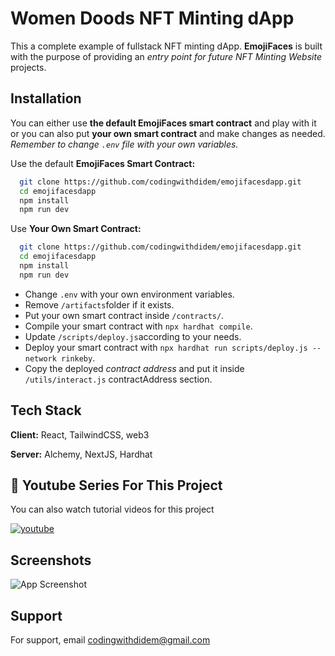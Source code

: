 # Women Doods NFT Minting dApp

This a complete example of fullstack NFT minting dApp. **EmojiFaces** is built with the purpose of providing an _entry point for future NFT Minting Website_ projects.

## Installation

You can either use **the default EmojiFaces smart contract** and play with it or you can also put **your own smart contract** and make changes as needed. _Remember to change `.env` file with your own variables._

Use the default **EmojiFaces Smart Contract:**

```bash
  git clone https://github.com/codingwithdidem/emojifacesdapp.git
  cd emojifacesdapp
  npm install
  npm run dev
```

Use **Your Own Smart Contract:**

```bash
  git clone https://github.com/codingwithdidem/emojifacesdapp.git
  cd emojifacesdapp
  npm install
  npm run dev
```

- Change `.env` with your own environment variables.
- Remove `/artifacts`folder if it exists.
- Put your own smart contract inside `/contracts/`.
- Compile your smart contract with `npx hardhat compile`.
- Update `/scripts/deploy.js`according to your needs.
- Deploy your smart contract with `npx hardhat run scripts/deploy.js --network rinkeby`.
- Copy the deployed _contract address_ and put it inside `/utils/interact.js` contractAddress section.

## Tech Stack

**Client:** React, TailwindCSS, web3

**Server:** Alchemy, NextJS, Hardhat

## 🔗 Youtube Series For This Project

You can also watch tutorial videos for this project

[![youtube](https://img.shields.io/badge/YouTube-FF0000?style=for-the-badge&logo=youtube&logoColor=white)](https://www.youtube.com/watch?v=AXwS_2EKZSI&list=PLDq0IUpYONvQ2yfbMuL8G0VUu_a3uTR8U)

## Screenshots

![App Screenshot](https://raw.githubusercontent.com/codingwithdidem/emojifacesdapp/master/public/demo.png)

## Support

For support, email codingwithdidem@gmail.com
